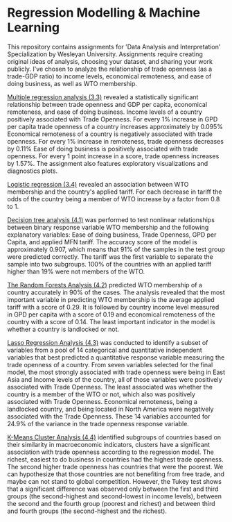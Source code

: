 # Regression Modelling & Machine Learning

This repository contains assignments for 'Data Analysis and Interpretation' Specialization by Wesleyan University. 
Assignments require creating original ideas of analysis, choosing your dataset, and sharing your work publicly. I've chosen to analyze the relationship of trade openness (as a trade-GDP ratio) to income levels, economical remoteness, and ease of doing business, as well as WTO membership.

<a href='https://github.com/lvlvtn/wesleyan/blob/master/3.3.%20Test%20of%20Multiple%20Regression%20Model.ipynb'>Multiple regression analysis (3.3)</a> revealed a statistically significant relationship between trade openness and GDP per capita, economical remoteness, and ease of doing business. Income levels of a country positively associated with Trade Openness. For every 1% increase in GPD per capita trade openness of a country increases approximately by 0.095% Economical remoteness of a country is negatively associated with trade openness. For every 1% increase in remoteness, trade openness decreases by 0.11% Ease of doing business is positively associated with trade openness. For every 1 point increase in a score, trade openness increases by 1.57%. The assignment also features exploratory visualizations and diagnostics plots.

<a href='https://github.com/lvlvtn/wesleyan/blob/master/3.4.%20Test%20a%20Logistic%20Regression%20Model.ipynb'>Logistic regression (3.4)</a> revealed an association between WTO membership and the country's applied tariff. For each decrease in tariff the odds of the country being a member of WTO increase by a factor from 0.8 to 1.

<a href='https://github.com/lvlvtn/wesleyan/blob/master/4.1.%20Running%20a%20Classification%20Tree.ipynb'>Decision tree analysis (4.1)</a> was performed to test nonlinear relationships between binary response variable WTO membership and the following explanatory variables: Ease of doing business, Trade Openness, GPD per Capita, and applied MFN tariff. The accuracy score of the model is approximately 0.907, which means that 91% of the samples in the test group were predicted correctly. The tariff was the first variable to separate the sample into two subgroups. 100% of the countries with an applied tariff higher than 19% were not members of the WTO.

<a href='https://github.com/lvlvtn/wesleyan/blob/master/4.2.%20Random%20Forests.ipynb'>The Random Forests Analysis (4.2)</a> predicted WTO membership of a country accurately in 90% of the cases. The analysis revealed that the most important variable in predicting WTO membership is the average applied tariff with a score of 0.29. It is followed by country income level measured in GPD per capita with a score of 0.19 and economical remoteness of the country with a score of 0.14. The least important indicator in the model is whether a country is landlocked or not.

<a href='https://github.com/lvlvtn/wesleyan/blob/master/4.3.%20Lasso%20Regression%20Analysis.ipynb'>Lasso Regression Analysis (4.3)</a> was conducted to identify a subset of variables from a pool of 14 categorical and quantitative independent variables that best predicted a quantitative response variable measuring the trade openness of a country. From seven variables selected for the final model, the most strongly associated with trade openness were being in East Asia and Income levels of the country, all of those variables were positively associated with Trade Openness. The least associated was whether the country is a member of the WTO or not, which also was positively associated with Trade Openness. Economical remoteness, being a landlocked country, and being located in North America were negatively associated with the Trade Openness. These 14 variables accounted for 24.9% of the variance in the trade openness response variable.

<a href='https://github.com/lvlvtn/wesleyan/blob/master/4.4.%20K-Means%20Cluster%20Analysis.ipynb'>K-Means Cluster Analysis (4.4)</a> identified subgroups of countries based on their similarity in macroeconomic indicators, clusters have a significant association with trade openness according to the regression model. The richest, easiest to do business in countries had the highest trade openness. The second higher trade openness has countries that were the poorest. We can hypothesize that those countries are not benefiting from free trade, and maybe can not stand to global competition. However, the Tukey test shows that a significant difference was observed only between the first and third groups (the second-highest and second-lowest in income levels), between the second and the fourth group (poorest and richest) and between third and fourth groups (the second-highest and the richest).

